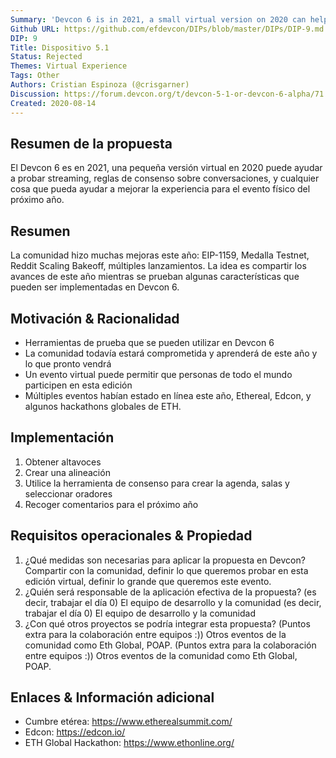 ```yaml
---
Summary: 'Devcon 6 is in 2021, a small virtual version on 2020 can help to test streaming, consensus rules on talks, and anything that could help to improve the experience for next year"s physical event.'
Github URL: https://github.com/efdevcon/DIPs/blob/master/DIPs/DIP-9.md
DIP: 9
Title: Dispositivo 5.1
Status: Rejected
Themes: Virtual Experience
Tags: Other
Authors: Cristian Espinoza (@crisgarner)
Discussion: https://forum.devcon.org/t/devcon-5-1-or-devcon-6-alpha/71
Created: 2020-08-14
---
```


## Resumen de la propuesta

El Devcon 6 es en 2021, una pequeña versión virtual en 2020 puede ayudar a probar streaming, reglas de consenso sobre conversaciones, y cualquier cosa que pueda ayudar a mejorar la experiencia para el evento físico del próximo año.

## Resumen

La comunidad hizo muchas mejoras este año: EIP-1159, Medalla Testnet, Reddit Scaling Bakeoff, múltiples lanzamientos. La idea es compartir los avances de este año mientras se prueban algunas características que pueden ser implementadas en Devcon 6.

## Motivación & Racionalidad

- Herramientas de prueba que se pueden utilizar en Devcon 6
- La comunidad todavía estará comprometida y aprenderá de este año y lo que pronto vendrá
- Un evento virtual puede permitir que personas de todo el mundo participen en esta edición
- Múltiples eventos habían estado en línea este año, Ethereal, Edcon, y algunos hackathons globales de ETH.

## Implementación

1. Obtener altavoces
2. Crear una alineación
3. Utilice la herramienta de consenso para crear la agenda, salas y seleccionar oradores
4. Recoger comentarios para el próximo año

## Requisitos operacionales & Propiedad

1. ¿Qué medidas son necesarias para aplicar la propuesta en Devcon? Compartir con la comunidad, definir lo que queremos probar en esta edición virtual, definir lo grande que queremos este evento.
2. ¿Quién será responsable de la aplicación efectiva de la propuesta? (es decir, trabajar el día 0) El equipo de desarrollo y la comunidad (es decir, trabajar el día 0) El equipo de desarrollo y la comunidad
3. ¿Con qué otros proyectos se podría integrar esta propuesta? (Puntos extra para la colaboración entre equipos :)) Otros eventos de la comunidad como Eth Global, POAP. (Puntos extra para la colaboración entre equipos :)) Otros eventos de la comunidad como Eth Global, POAP.

## Enlaces & Información adicional

- Cumbre etérea: https://www.etherealsummit.com/
- Edcon: https://edcon.io/
- ETH Global Hackathon: https://www.ethonline.org/
